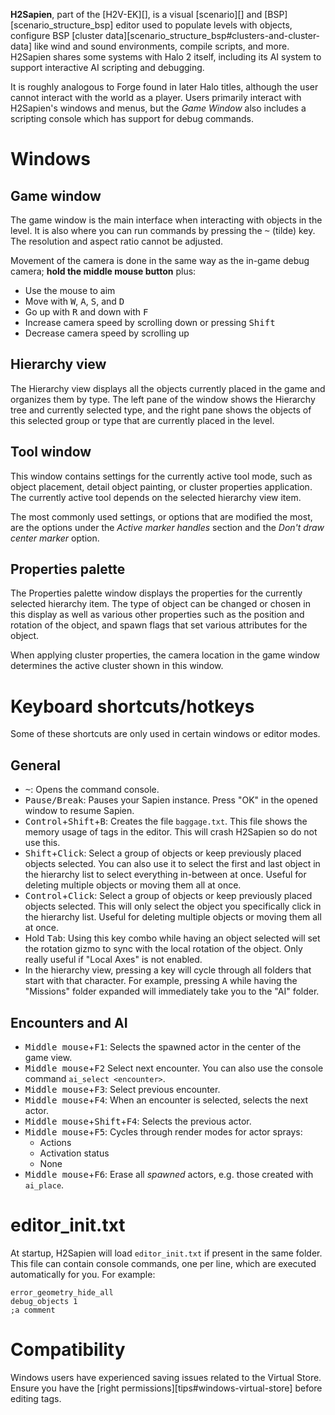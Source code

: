 **H2Sapien**, part of the [H2V-EK][], is a visual [scenario][] and [BSP][scenario_structure_bsp] editor used to populate levels with objects, configure BSP [cluster data][scenario_structure_bsp#clusters-and-cluster-data] like wind and sound environments, compile scripts, and more. H2Sapien shares some systems with Halo 2 itself, including its AI system to support interactive AI scripting and debugging.

It is roughly analogous to Forge found in later Halo titles, although the user cannot interact with the world as a player. Users primarily interact with H2Sapien's windows and menus, but the _Game Window_ also includes a scripting console which has support for debug commands.

# Windows
## Game window
The game window is the main interface when interacting with objects in the level. It is also where you can run commands by pressing the <kbd>~</kbd> (tilde) key. The resolution and aspect ratio cannot be adjusted.

Movement of the camera is done in the same way as the in-game debug camera; **hold the middle mouse button** plus:

* Use the mouse to aim
* Move with <kbd>W</kbd>, <kbd>A</kbd>, <kbd>S</kbd>, and <kbd>D</kbd>
* Go up with <kbd>R</kbd> and down with <kbd>F</kbd>
* Increase camera speed by scrolling down or pressing <kbd>Shift</kbd>
* Decrease camera speed by scrolling up

## Hierarchy view
The Hierarchy view displays all the objects currently placed in the game and organizes them by type. The left pane of the window shows the Hierarchy tree and currently selected type, and the right pane shows the objects of this selected group or type that are currently placed in the level.

## Tool window
This window contains settings for the currently active tool mode, such as object placement, detail object painting, or cluster properties application. The currently active tool depends on the selected hierarchy view item.

The most commonly used settings, or options that are modified the most, are the options under the _Active marker handles_ section and the _Don't draw center marker_ option.

## Properties palette
The Properties palette window displays the properties for the currently selected hierarchy item. The type of object can be changed or chosen in this display as well as various other properties such as the position and rotation of the object, and spawn flags that set various attributes for the object.

When applying cluster properties, the camera location in the game window determines the active cluster shown in this window.

# Keyboard shortcuts/hotkeys
Some of these shortcuts are only used in certain windows or editor modes.

## General
* <kbd>~</kbd>: Opens the command console.
* <kbd>Pause/Break</kbd>: Pauses your Sapien instance. Press "OK" in the opened window to resume Sapien.
* <kbd>Control</kbd>+<kbd>Shift</kbd>+<kbd>B</kbd>: Creates the file `baggage.txt`. This file shows the memory usage of tags in the editor. This will crash H2Sapien so do not use this.
* <kbd>Shift</kbd>+<kbd>Click</kbd>: Select a group of objects or keep previously placed objects selected. You can also use it to select the first and last object in the hierarchy list to select everything in-between at once. Useful for deleting multiple objects or moving them all at once.
* <kbd>Control</kbd>+<kbd>Click</kbd>: Select a group of objects or keep previously placed objects selected. This will only select the object you specifically click in the hierarchy list. Useful for deleting multiple objects or moving them all at once.
* Hold <kbd>Tab</kbd>: Using this key combo while having an object selected will set the rotation gizmo to sync with the local rotation of the object. Only really useful if "Local Axes" is not enabled.
* In the hierarchy view, pressing a key will cycle through all folders that start with that character. For example, pressing <kbd>A</kbd> while having the "Missions" folder expanded will immediately take you to the "AI" folder.

## Encounters and AI
* <kbd>Middle mouse</kbd>+<kbd>F1</kbd>: Selects the spawned actor in the center of the game view.
* <kbd>Middle mouse</kbd>+<kbd>F2</kbd> Select next encounter. You can also use the console command `ai_select <encounter>`.
* <kbd>Middle mouse</kbd>+<kbd>F3</kbd>: Select previous encounter.
* <kbd>Middle mouse</kbd>+<kbd>F4</kbd>: When an encounter is selected, selects the next actor.
* <kbd>Middle mouse</kbd>+<kbd>Shift</kbd>+<kbd>F4</kbd>: Selects the previous actor.
* <kbd>Middle mouse</kbd>+<kbd>F5</kbd>: Cycles through render modes for actor sprays:
  * Actions
  * Activation status
  * None
* <kbd>Middle mouse</kbd>+<kbd>F6</kbd>: Erase all _spawned_ actors, e.g. those created with `ai_place`.

# editor_init.txt
At startup, H2Sapien will load `editor_init.txt` if present in the same folder. This file can contain console commands, one per line, which are executed automatically for you. For example:

```inittxt
error_geometry_hide_all
debug_objects 1
;a comment
```

# Compatibility
Windows users have experienced saving issues related to the Virtual Store. Ensure you have the [right permissions][tips#windows-virtual-store] before editing tags.
